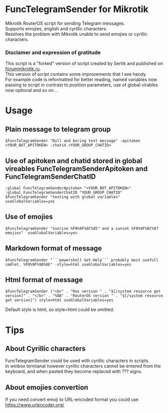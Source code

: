 # FuncTelegramSender for Mikrotik
Mikrotik RouterOS script for sending Telegram messages.  
Supports emojies, english and cyrillic characters.  
Resolves the problem with Mikrotik unable to send emojies or cyrillic characters.

### Disclamer and expression of gratitude
This script is a "forked" version of script created by Sertik and published on [forummikrotik.ru](https://forummikrotik.ru/viewtopic.php?p=81457#p81457).  
This version of script contains some improvements that I see handy.  
For example code is reformatted for better reading, named variables now passing to script in contrast to position parameters, use of global virables now optional and so on...

# Usage
## Plain message to telegram group
```
$FuncTelegramSender "Dull and boring test message" -apitoken <YOUR_BOT_APITOKEN> -chatid <YOUR_GROUP_CHATID>
```

## Use of apitoken and chatid stored in global vireables FuncTelegramSenderApitoken and FuncTelegramSenderChatID
```
:global FuncTelegramSenderApitoken "<YOUR_BOT_APITOKEN>"
:global FuncTelegramSenderChatID "YOUR_GROUP_CHATID"
$FuncTelegramSender "testing with global variables" useGlobalVariables=yes
```

## Use of emojies
```
$FuncTelegramSender "sunrise %F0%9F%8C%85" and a sunset %F0%9F%8C%87 emojies"  useGlobalVariables=yes
```

## Markdown format of message
```
$FuncTelegramSender "```powershell Get-Help``` probably most usefull cmdlet. %F0%9F%98%8E" -style=html useGlobalVariables=yes
```

## Html format of message
```
$FuncTelegramSender ("<b>" . "Ros version " . "$[/system resource get version]" . "</b>" . "%0A" . "RouterOS version " . "$[/system resource get version]") style=html useGlobalVariables=yes
```
Default style is html, so style=html could be omitted.

# Tips
## About Cyrillic characters
FuncTelegramSender could be used with cyrillic characters in scripts.  
In winbox termianal however cyrillic characters cannot be entered from the keyboard, and when pasted they become replaced with ??? signs.

## About emojies convertion
If you need convert emoji to URL-encoded format you could use https://www.urlencoder.org/
